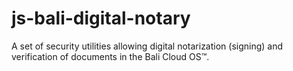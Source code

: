 # js-bali-digital-notary
A set of security utilities allowing digital notarization (signing) and verification of documents in the Bali Cloud OS™.
